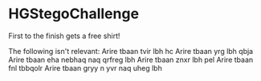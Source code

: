 # HGStegoChallenge
First to the finish gets a free shirt!

The following isn't relevant:
Arire tbaan tvir lbh hc
Arire tbaan yrg lbh qbja
Arire tbaan eha nebhaq naq qrfreg lbh
Arire tbaan znxr lbh pel
Arire tbaan fnl tbbqolr
Arire tbaan gryy n yvr naq uheg lbh
